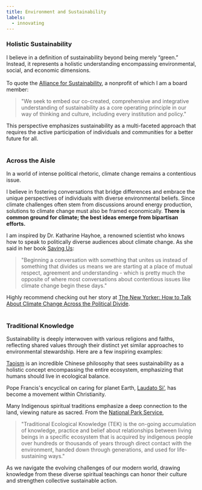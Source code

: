 ```yaml
---
title: Environment and Sustainability
labels: 
  - innovating
---
```


<h3>Holistic Sustainability</h3>
  I believe in a definition of sustainability beyond being merely “green.” Instead, it represents a holistic understanding encompassing environmental, social, and economic dimensions.
  <br><br>
  To quote the <a href="https://afors.org/short-description-and-executive-summary-of-the-alliance/">Alliance for Sustainability</a>, a nonprofit of which I am a board member:

  >"We seek to embed our co-created, comprehensive and integrative understanding of sustainability as a core operating principle in our way of thinking and culture, including every institution and policy."

  This perspective emphasizes sustainability as a multi-faceted approach that requires the active participation of individuals and communities for a better future for all.
  <br><br>

<h3>Across the Aisle</h3>

  In a world of intense political rhetoric, climate change remains a contentious issue.

  I believe in fostering conversations that bridge differences and embrace the unique perspectives of individuals with diverse environmental beliefs. Since climate challenges often stem from discussions around energy production, solutions to climate change must also be framed economically. <b> There is common ground for climate; the best ideas emerge from bipartisan efforts.</b>

  I am inspired by Dr. Katharine Hayhoe, a renowned scientist who knows how to speak to politically diverse audiences about climate change. As she said in her book <a href="https://www.simonandschuster.com/books/Saving-Us/Katharine-Hayhoe/9781982143848">Saving Us</a>:
  >"Beginning a conversation with something that unites us instead of something that divides us means we are starting at a place of mutual respect, agreement and understanding - which is pretty much the opposite of where most conversations about contentious issues like climate change begin these days."

  
  Highly recommend checking out her story at <a href="https://www.newyorker.com/news/on-religion/how-to-talk-about-climate-change-across-the-political-divide">The New Yorker: How to Talk About Climate Change Across the Political Divide</a>.
  <br>  <br>

<h3>Traditional Knowledge </h3>
 
  Sustainability is deeply interwoven with various religions and faiths, reflecting shared values through their distinct yet similar approaches to environmental stewardship. Here are a few inspiring examples:

  <a href="https://interfaithsustain.com/daoist-faith-statement-on-the-environment/">Taoism</a> is an incredible Chinese philosophy that sees sustainability as a holistic concept encompassing the entire ecosystem, emphasizing that humans should live in ecological balance. </li>

  Pope Francis's encyclical on caring for planet Earth, <a href="https://laudatosimovement.org/">Laudato Si’</a>, has become a movement within Christianity.
  
 Many Indigenous spiritual traditions emphasize a deep connection to the land, viewing nature as sacred. From the <a href="https://www.nps.gov/subjects/tek/description.htm">National Park Service</a>, 
 
>"Traditional Ecological Knowledge (TEK) is the on-going accumulation of knowledge, practice and belief about relationships between living beings in a specific ecosystem that is acquired by indigenous people over hundreds or thousands of years through direct contact with the environment, handed down through generations, and used for life-sustaining ways."

 
 As we navigate the evolving challenges of our modern world, drawing knowledge from these diverse spiritual teachings can honor their culture and strengthen collective sustainable action.
 </p>